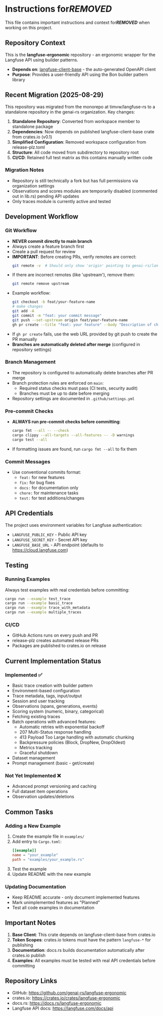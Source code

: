 # Instructions for***REMOVED***

This file contains important instructions and context for***REMOVED*** when working on this project.

## Repository Context

This is the **langfuse-ergonomic** repository - an ergonomic wrapper for the Langfuse API using builder patterns.

- **Depends on**: [langfuse-client-base](https://github.com/genai-rs/langfuse-client-base) - the auto-generated OpenAPI client
- **Purpose**: Provides a user-friendly API using the Bon builder pattern library

## Recent Migration (2025-08-29)

This repository was migrated from the monorepo at timvw/langfuse-rs to a standalone repository in the genai-rs organization. Key changes:

1. **Standalone Repository**: Converted from workspace member to standalone package
2. **Dependencies**: Now depends on published langfuse-client-base crate from crates.io (v0.1)
3. **Simplified Configuration**: Removed workspace configuration from release-plz.toml
4. **Structure**: All code moved from subdirectory to repository root
5. **CI/CD**: Retained full test matrix as this contains manually written code

### Migration Notes
- Repository is still technically a fork but has full permissions via organization settings
- Observations and scores modules are temporarily disabled (commented out in lib.rs) pending API updates
- Only traces module is currently active and tested

## Development Workflow

### Git Workflow
- **NEVER commit directly to main branch**
- Always create a feature branch first
- Create a pull request for review
- **IMPORTANT**: Before creating PRs, verify remotes are correct:
  ```bash
  git remote -v  # Should only show 'origin' pointing to genai-rs/langfuse-ergonomic
  ```
- If there are incorrect remotes (like 'upstream'), remove them:
  ```bash
  git remote remove upstream
  ```
- Example workflow:
  ```bash
  git checkout -b feat/your-feature-name
  # make changes
  git add -A
  git commit -m "feat: your commit message"
  git push --set-upstream origin feat/your-feature-name
  gh pr create --title "feat: your feature" --body "Description of changes"
  ```
- If `gh pr create` fails, use the web URL provided by git push to create the PR manually
- **Branches are automatically deleted after merge** (configured in repository settings)

### Branch Management
- The repository is configured to automatically delete branches after PR merge
- Branch protection rules are enforced on `main`:
  - Required status checks must pass (CI tests, security audit)
  - Branches must be up to date before merging
- Repository settings are documented in `.github/settings.yml`

### Pre-commit Checks
- **ALWAYS run pre-commit checks before committing**:
  ```bash
  cargo fmt --all -- --check
  cargo clippy --all-targets --all-features -- -D warnings
  cargo test --all
  ```
- If formatting issues are found, run `cargo fmt --all` to fix them

### Commit Messages
- Use conventional commits format:
  - `feat:` for new features
  - `fix:` for bug fixes
  - `docs:` for documentation only
  - `chore:` for maintenance tasks
  - `test:` for test additions/changes

## API Credentials

The project uses environment variables for Langfuse authentication:
- `LANGFUSE_PUBLIC_KEY` - Public API key
- `LANGFUSE_SECRET_KEY` - Secret API key  
- `LANGFUSE_BASE_URL` - API endpoint (defaults to https://cloud.langfuse.com)

## Testing

### Running Examples
Always test examples with real credentials before committing:
```bash
cargo run --example test_trace
cargo run --example basic_trace
cargo run --example trace_with_metadata
cargo run --example multiple_traces
```

### CI/CD
- GitHub Actions runs on every push and PR
- release-plz creates automated release PRs
- Packages are published to crates.io on release

## Current Implementation Status

### Implemented ✅
- Basic trace creation with builder pattern
- Environment-based configuration
- Trace metadata, tags, input/output
- Session and user tracking
- Observations (spans, generations, events)
- Scoring system (numeric, binary, categorical)
- Fetching existing traces
- Batch operations with advanced features:
  - Automatic retries with exponential backoff
  - 207 Multi-Status response handling
  - 413 Payload Too Large handling with automatic chunking
  - Backpressure policies (Block, DropNew, DropOldest)
  - Metrics tracking
  - Graceful shutdown
- Dataset management
- Prompt management (basic - get/create)

### Not Yet Implemented ❌
- Advanced prompt versioning and caching
- Full dataset item operations
- Observation updates/deletions

## Common Tasks

### Adding a New Example
1. Create the example file in `examples/`
2. Add entry to `Cargo.toml`:
   ```toml
   [[example]]
   name = "your_example"
   path = "examples/your_example.rs"
   ```
3. Test the example
4. Update README with the new example

### Updating Documentation
- Keep README accurate - only document implemented features
- Mark unimplemented features as "Planned"
- Test all code examples in documentation

## Important Notes

1. **Base Client**: This crate depends on langfuse-client-base from crates.io
2. **Token Scopes**: crates.io tokens must have the pattern `langfuse-*` for publishing
3. **Documentation**: docs.rs builds documentation automatically after crates.io publish
4. **Examples**: All examples must be tested with real API credentials before committing

## Repository Links
- GitHub: https://github.com/genai-rs/langfuse-ergonomic
- crates.io: https://crates.io/crates/langfuse-ergonomic
- docs.rs: https://docs.rs/langfuse-ergonomic
- Langfuse API docs: https://langfuse.com/docs/api